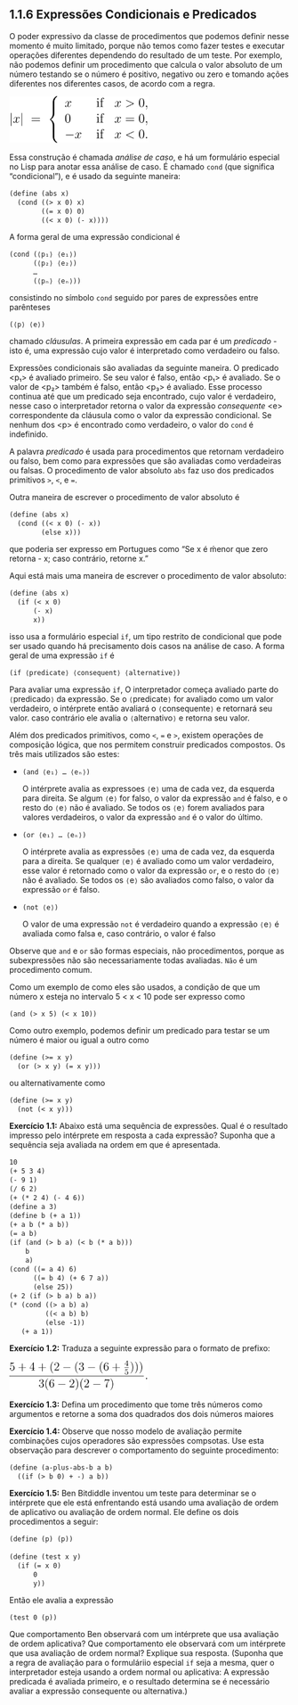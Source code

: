 ## 1.1.6 Expressões Condicionais e Predicados

O poder expressivo da classe de procedimentos que podemos definir nesse momento é muito limitado, porque não temos como fazer testes e executar operações diferentes dependendo do resultado de um teste. Por exemplo, não podemos definir um procedimento que calcula o valor absoluto de um número testando se o número é positivo, negativo ou zero e tomando ações diferentes nos diferentes casos, de acordo com a regra.

<img src="../fig/1/cond.svg" width=250 >

Essa construção é chamada *análise de caso*, e há um formulário especial no Lisp para anotar essa análise de caso. É chamado `cond` (que significa “condicional”), e é usado da seguinte maneira:

``` {.scheme}
(define (abs x)
  (cond ((> x 0) x)
        ((= x 0) 0)
        ((< x 0) (- x))))
```

A forma geral de uma expressão condicional é

``` {.scheme}
(cond (⟨p₁⟩ ⟨e₁⟩)
      (⟨p₂⟩ ⟨e₂⟩)
      …
      (⟨pₙ⟩ ⟨eₙ⟩))
```

consistindo no símbolo `cond` seguido por pares de expressões entre parênteses

``` {.scheme}
(⟨p⟩ ⟨e⟩)
```

chamado *cláusulas*. A primeira expressão em cada par é um *predicado* - isto é, uma expressão cujo valor é interpretado como verdadeiro ou falso.

Expressões condicionais são avaliadas da seguinte maneira. O predicado <p₁> é avaliado primeiro. Se seu valor é falso, então <p₁> é avaliado. Se o valor de <p₂> também é falso, então <p₃> é avaliado. Esse processo continua até que um predicado seja encontrado, cujo valor é verdadeiro, nesse caso o interpretador retorna o valor da expressão *consequente* <e\> correspondente da cláusula como o valor da expressão condicional. Se nenhum dos <p\> é encontrado como verdadeiro, o valor do `cond` é indefinido.

A palavra *predicado* é usada para procedimentos que retornam verdadeiro ou falso, bem como para expressões que são avaliadas como verdadeiras ou falsas. O procedimento de valor absoluto `abs` faz uso dos predicados primitivos `>`, `<`, e `=`.

Outra maneira de escrever o procedimento de valor absoluto é

``` {.scheme}
(define (abs x)
  (cond ((< x 0) (- x))
        (else x)))
```

que poderia ser expresso em Portugues como “Se x é ḿenor que zero retorna - x; caso contrário, retorne x.”

Aqui está mais uma maneira de escrever o procedimento de valor absoluto:

``` {.scheme}
(define (abs x)
  (if (< x 0)
      (- x)
      x))
```

isso usa a formulário especial `if`, um tipo restrito de condicional que pode ser usado quando há precisamento dois casos na análise de caso. A forma geral de uma expressão `if` é

``` {.scheme}
(if ⟨predicate⟩ ⟨consequent⟩ ⟨alternative⟩)
```

Para avaliar uma expressão `if`, O interpretador começa avaliado parte do `⟨`predicado`⟩` da expressão. Se o `⟨`predicate`⟩` for avaliado como um valor verdadeiro, o intérprete então avaliará o `⟨`consequente`⟩` e retornará seu valor. caso contrário ele avalia o `⟨`alternativo`⟩` e retorna seu valor.

Além dos predicados primitivos, como `<`, `=` e `>`, existem operações de composição lógica, que nos permitem construir predicados compostos. Os três mais utilizados são estes:

- `(and ⟨e₁⟩ … ⟨eₙ⟩)`

    O intérprete avalia as expressoes `⟨`e`⟩` uma de cada vez, da esquerda para direita. Se algum `⟨`e`⟩` for falso, o valor da expressão `and` é falso, e o resto do `⟨`e`⟩` não é avaliado. Se todos os `⟨`e`⟩` forem avaliados para valores verdadeiros, o valor da expressão `and` é o valor do último.

- `(or ⟨e₁⟩ … ⟨eₙ⟩)`

    O intérprete avalia as expressões `⟨`e`⟩` uma de cada vez, da esquerda para a direita. Se qualquer `⟨`e`⟩` é avaliado como um valor verdadeiro, esse valor é retornado como o valor da expressão `or`, e o resto do `⟨`e`⟩` não é avaliado. Se todos os `⟨`e`⟩` são avaliados como falso, o valor da expressão `or` é falso.

- `(not ⟨e⟩)`

    O valor de uma expressão `not` é verdadeiro quando a expressão `⟨`e`⟩` é avaliada como falsa e, caso contrário, o valor é falso

Observe que `and` e `or` são formas especiais, não procedimentos, porque as subexpressões não são necessariamente todas avaliadas. `Não` é um procedimento comum.

Como um exemplo de como eles são usados, a condição de que um número x esteja no intervalo 5 < x < 10 pode ser expresso como

``` {.scheme}
(and (> x 5) (< x 10))
```

Como outro exemplo, podemos definir um predicado para testar se um número é maior ou igual a outro como

``` {.scheme}
(define (>= x y) 
  (or (> x y) (= x y)))
```

ou alternativamente como

``` {.scheme}
(define (>= x y) 
  (not (< x y)))
```

**Exercício 1.1:** Abaixo está uma sequência de expressões. Qual é o resultado impresso pelo intérprete em resposta a cada expressão? Suponha que a sequência seja avaliada na ordem em que é apresentada.


``` {.scheme}
10
(+ 5 3 4)
(- 9 1)
(/ 6 2)
(+ (* 2 4) (- 4 6))
(define a 3)
(define b (+ a 1))
(+ a b (* a b))
(= a b)
(if (and (> b a) (< b (* a b)))
    b
    a)
(cond ((= a 4) 6)
      ((= b 4) (+ 6 7 a))
      (else 25))
(+ 2 (if (> b a) b a))
(* (cond ((> a b) a)
         ((< a b) b)
         (else -1))
   (+ a 1))
```


**Exercício 1.2:** Traduza a seguinte expressão para o formato de prefixo:

<img src="../fig/1/1.2-exercise.svg" width=250 >  

**Exercício 1.3:** Defina um procedimento que tome três números como argumentos e retorne a soma dos quadrados dos dois números maiores

**Exercício 1.4:** Observe que nosso modelo de avaliação permite combinações cujos operadores são expressões compsotas. Use esta observação para descrever o comportamento do seguinte procedimento:


``` {.scheme}
(define (a-plus-abs-b a b)
  ((if (> b 0) + -) a b))
```


**Exercício 1.5:** Ben Bitdiddle inventou um teste para determinar se o intérprete que ele está enfrentando está usando uma avaliação de ordem de aplicativo ou avaliação de ordem normal. Ele define os dois procedimentos a seguir:


``` {.scheme}
(define (p) (p))

(define (test x y) 
  (if (= x 0) 
      0 
      y))
```


Então ele avalia a expressão


``` {.scheme}
(test 0 (p))
```


Que comportamento Ben observará com um intérprete que usa avaliação de ordem aplicativa? Que comportamento ele observará com um intérprete que usa avaliação de ordem normal? Explique sua resposta. (Suponha que a regra de avaliação para o formuláriio especial `if` seja a mesma, quer o interpretador esteja usando a ordem normal ou aplicativa: A expressão predicada é avaliada primeiro, e o resultado determina se é necessário avaliar a expressão consequente ou alternativa.)
